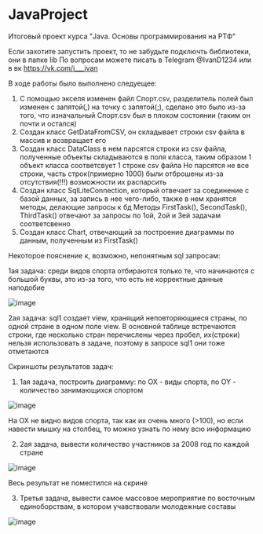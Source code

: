 # JavaProject
Итоговый проект курса "Java. Основы программирования на РТФ"

Если захотите запустить проект, то не забудьте подключть библиотеки, они в папке lib
По вопросам можете писать в Telegram @IvanD1234 или в вк https://vk.com/i___ivan

В ходе работы было выполнено следуещее:
1) С помощью экселя изменен файл Спорт.csv, разделитель полей был изменен с запятой(,) на точку с запятой(;), сделано это было из-за того, что изначальный Спорт.csv был в плохом состоянии (таким он почти и остался)
2) Создан класс GetDataFromCSV, он складывает строки csv файла в массив и возвращает его
3) Создан класс DataClass в нем парсятся строки из csv файла, полученные объекты складываются в поля класса, таким образом 1 объект класса соответсвует 1 строке csv файла
Но парсятся не все строки, часть строк(примерно 1000) были отброшены из-за отсутствия(!!!) возможности их распарсить
4) Создан класс SqlLiteConnection, который отвечает за соединение с базой данных, за запись в нее чего-либо, также в нем хранятся методы, делающие запросы к бд
Методы FirstTask(), SecondTask(), ThirdTask() отвечают за запросы по 1ой, 2ой и 3ей задачам соответсвенно
5) Создан класс Chart, отвечающий за построение диаграммы по данным, полученным из FirstTask()

Некоторое пояснение к, возможно, непонятным sql запросам:

1ая задача: среди видов спорта отбираются только те, что начинаются с большой буквы, это из-за того, что есть не корректные данные наподобие

![image](https://user-images.githubusercontent.com/84563445/147372826-ab9fb644-12c9-4da0-a942-80a18cd2ea81.png)

2ая задача: sql1 создает view, хранящий неповторяющиеся страны, по одной стране в одном поле view. В основной таблице встречаются строки, где несколько стран перечислены через пробел, их(строки) нельзя использовать в задаче, поэтому в запросе sql1 они тоже отметаются


Скриншоты результатов задач:
1) 1ая задача, построить диаграмму: по OX - виды спорта, по OY - количество занимающихся спортом

![image](https://user-images.githubusercontent.com/84563445/147373014-7e2353e8-e4ed-416e-b41d-83cbe47ff0ea.png)

На OX не видно видов спорта, так как их очень много (>100), но если навести мышку на столбец, то можно узнать по нему всю информацию

2) 2ая задача, вывести количество участников за 2008 год по каждой стране

![image](https://user-images.githubusercontent.com/84563445/147373048-8918b6bd-5711-4367-9f80-c40d89cd9bbe.png)

Весь результат не поместился на скрине

3) Третья задача, вывести самое массовое мероприятие по восточным единоборствам, в котором учавствовали молодежные составы

![image](https://user-images.githubusercontent.com/84563445/147373116-b0efa556-5832-4fea-ab73-cf3e06ce0433.png)






